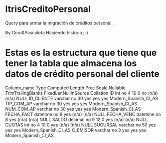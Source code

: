 # ItrisCreditoPersonal
Query para armar la migración de créditos personal.

By Goro&Pasculeta
Haciendo historia
;-)

# Estas es la estructura que tiene que tener la tabla que almacena los datos de crédito personal del cliente

Column_name	Type	Computed	Length	Prec	Scale	Nullable	TrimTrailingBlanks	FixedLenNullInSource	Collation
ID	int	no	4	10   	0    	no	(n/a)	(n/a)	NULL
ID_CLIENTE	varchar	no	30	     	     	yes	yes	yes	Modern_Spanish_CI_AS
TIP_COM_AP	varchar	no	30	     	     	yes	yes	yes	Modern_Spanish_CI_AS
NUM_COM_AP	varchar	no	30	     	     	yes	yes	yes	Modern_Spanish_CI_AS
FECHA_FACT	datetime	no	8	     	     	yes	(n/a)	(n/a)	NULL
FECHA_VENC	datetime	no	8	     	     	yes	(n/a)	(n/a)	NULL
SALDO	decimal	no	9	12   	0    	yes	(n/a)	(n/a)	NULL
CUOTAS	int	no	4	10   	0    	yes	(n/a)	(n/a)	NULL
SUCURSAL	varchar	no	50	     	     	yes	yes	yes	Modern_Spanish_CI_AS
C_EMISOR	varchar	no	3	     	     	yes	yes	yes	Modern_Spanish_CI_AS
